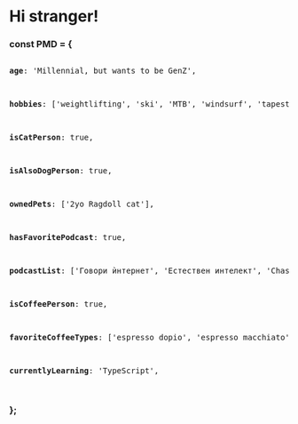 <h1> Hi stranger!</h1>

<h3>const PMD = { </h3>
<pre>
<p><strong>age</strong>: 'Millennial, but wants to be GenZ', </p>
<p><strong>hobbies</strong>: ['weightlifting', 'ski', 'MTB', 'windsurf', 'tapestry', 'Swedish triller books'],</p>
<p><strong>isCatPerson</strong>: true,</p>
<p><strong>isAlsoDogPerson</strong>: true,</p>
<p><strong>ownedPets</strong>: ['2yo Ragdoll cat'], </p>
<p><strong>hasFavoritePodcast</strong>: true,</p>
<p><strong>podcastList</strong>: ['Говори ѝнтернет', 'Естествен интелект', 'Chasing Excellence'],</p>
<p><strong>isCoffeePerson</strong>: true,</p>
<p><strong>favoriteCoffeeTypes</strong>: ['espresso dopio', 'espresso macchiato', 'affogato'],</p>
<p><strong>currentlyLearning</strong>: 'TypeScript',</p>
</pre>
<h3><p>};</p></h3>
